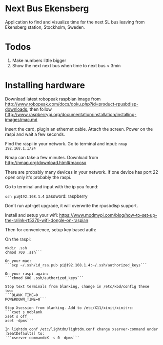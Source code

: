 # Next Bus Ekensberg
Application to find and visualize time for the next SL bus leaving from Ekensberg station, Stockholm, Sweden. 

# Todos
1. Make numbers little bigger
1. Show the next next bus when time to next bus < 3min

# Installing hardware
Download latest robopeak raspbian image from http://www.robopeak.com/docs/doku.php?id=product-rpusbdisp-downloads, then follow http://www.raspberrypi.org/documentation/installation/installing-images/mac.md

Insert the card, plugin an ethernet cable. Attach the screen. Power on the raspi and wait a few seconds.

Find the raspi in your network. Go to terminal and input:
`nmap 192.168.1.1/24`

Nmap can take a few minutes. Download from http://nmap.org/download.html#macosx

There are probably many devices in your network. If one device has port 22 open only it's probably the raspi.

Go to terminal and input with the ip you found:

`ssh pi@192.168.1.4`
password: raspberry

Don't run apt-get upgrade, it will overwrite the rpusbdisp support.

Install and setup your wifi: https://www.modmypi.com/blog/how-to-set-up-the-ralink-rt5370-wifi-dongle-on-raspian

Then for convenience, setup key based auth:

On the raspi:
```cd ~
mkdir .ssh
chmod 700 .ssh```

On your mac:
```scp ~/.ssh/id_rsa.pub pi@192.168.1.4:~/.ssh/authorized_keys```

On your raspi again:
```chmod 600 .ssh/authorized_keys```

Stop text terminals from blanking, change in /etc/kbd/config these two:
```BLANK_TIME=0
POWERDOWN_TIME=0```

Stop Xsession from blanking. Add to /etc/X11/xinit/xinitrc:
```xset s noblank
xset s off
xset -dpms```

In lightdm conf /etc/lightdm/lightdm.conf change xserver-command under [SeatDefaults] to:
```xserver-command=X -s 0 -dpms```